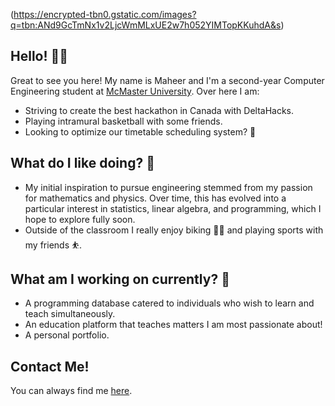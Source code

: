 (https://encrypted-tbn0.gstatic.com/images?q=tbn:ANd9GcTmNx1v2LjcWmMLxUE2w7h052YIMTopKKuhdA&s)

## Hello! 👋🏼
Great to see you here! My name is Maheer and I'm a second-year Computer Engineering student at [McMaster University](https://www.mcmaster.ca/). Over here I am:
* Striving to create the best hackathon in Canada with DeltaHacks.
* Playing intramural basketball with some friends.
* Looking to optimize our timetable scheduling system? 👀

## What do I like doing? 🏀
* My initial inspiration to pursue engineering stemmed from my passion for mathematics and physics. Over time, this has evolved into a particular interest in statistics, linear algebra, and programming, which I hope to explore fully soon.
* Outside of the classroom I really enjoy biking 🚴‍♂️ and playing sports with my friends ⛹️.

## What am I working on currently? 📡
* A programming database catered to individuals who wish to learn and teach simultaneously.
* An education platform that teaches matters I am most passionate about!
* A personal portfolio.

## Contact Me!
You can always find me [here](https://www.linkedin.com/in/maheer-huq-1aa3b426b/).

